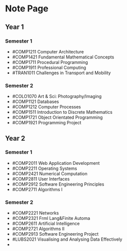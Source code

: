 # Note Page
## Year 1
### Semester 1
- #COMP1211 Computer Architecture
- #COMP1421 Fundamental Mathematical Concepts
- #COMP1711 Procedural Programming
- #COMP1911 Professional Computing
- #TRAN1011 Challenges in Transport and Mobility
### Semester 2
- #COLO1070 Art & Sci: Photography/Imaging
- #COMP1121 Databases
- #COMP1212 Computer Processes
- #COMP1511 Introduction to Discrete Mathematics
- #COMP1721 Object Orientated Programming
- #COMP1921 Programming Project
## Year 2
### Semester 1
- #COMP2011 Web Application Development
- #COMP2211 Operating Systems
- #COMP2421 Numerical Computation
- #COMP2811 User Interfaces
- #COMP2912 Software Engineering Principles
- #COMP2711 Algorithms I
### Semester 2
- #COMP2221 Networks
- #COMP2321 Frml Lang&Finite Automa
- #COMP2611 Artificial Intelligence
- #COMP2721 Algorithms II
- #COMP2913 Software Engineering Project
- #LUBS2021 Visualising and Analysing Data Effectively
- 